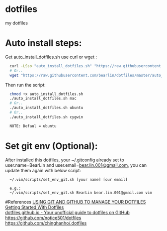 # dotfiles
my dotfiles

# Auto install steps:  
Get auto_install_dotfiles.sh use curl or wget :  
```sh
  curl -LSso "auto_install_dotfiles.sh" "https://raw.githubusercontent.com/bearlin/dotfiles/master/auto_install_dotfiles.sh"
  # Or..
  wget "https://raw.githubusercontent.com/bearlin/dotfiles/master/auto_install_dotfiles.sh" -O "auto_install_dotfiles.sh" 
```

Then run the script:  
```sh
  chmod +x auto_install_dotfiles.sh
  ./auto_install_dotfiles.sh mac
  # Or..
  ./auto_install_dotfiles.sh ubuntu
  # Or..
  ./auto_install_dotfiles.sh cygwin

  NOTE: Defaul = ubuntu
```
# Set git env (Optional):
After installed this dotfiles, your ~/.gitconfig already set to user.name=BearLin and user.email=bear.lin.001@gmail.com, you can update them again with below script:
```
  ~/.vim/scripts/set_env_git.sh [your name] [our email]

  e.g.:
  ~/.vim/scripts/set_env_git.sh BearLin bear.lin.001@gmail.com vim
```

#References
[USING GIT AND GITHUB TO MANAGE YOUR DOTFILES](http://blog.smalleycreative.com/tutorials/using-git-and-github-to-manage-your-dotfiles/)  
[Getting Started With Dotfiles](https://medium.com/@webprolific/getting-started-with-dotfiles-43c3602fd789)  
[dotfiles.github.io - Your unofficial guide to dotfiles on GitHub](https://dotfiles.github.io/)  
https://github.com/notice501/dotfiles  
https://github.com/chinghanho/.dotfiles  
